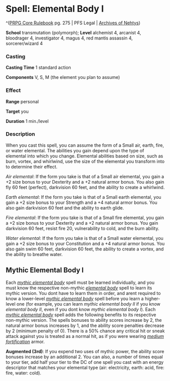 # Spell: Elemental Body I

^([PRPG Core Rulebook][ss-elemental-body-i] pg. 275 | PFS Legal | [Archives of Nehtys][sn-elemental-body-i])

**School** transmutation (polymorph); **Level** alchemist 4, arcanist 4, bloodrager 4, investigator 4, magus 4, red mantis assassin 4, sorcerer/wizard 4

### Casting

**Casting Time** 1 standard action  

**Components** V, S, M (the element you plan to assume)

### Effect

**Range** personal  

**Target** you  

**Duration** 1 min./level

### Description

When you cast this spell, you can assume the form of a Small air, earth, fire, or water elemental. The abilities you gain depend upon the type of elemental into which you change. Elemental abilities based on size, such as burn, vortex, and whirlwind, use the size of the elemental you transform into to determine their effect.  

_Air elemental_: If the form you take is that of a Small air elemental, you gain a +2 size bonus to your Dexterity and a +2 natural armor bonus. You also gain fly 60 feet (perfect), darkvision 60 feet, and the ability to create a whirlwind.  

_Earth elemental_: If the form you take is that of a Small earth elemental, you gain a +2 size bonus to your Strength and a +4 natural armor bonus. You also gain darkvision 60 feet and the ability to earth glide.  

_Fire elemental_: If the form you take is that of a Small fire elemental, you gain a +2 size bonus to your Dexterity and a +2 natural armor bonus. You gain darkvision 60 feet, resist fire 20, vulnerability to cold, and the burn ability.  

_Water elemental_: If the form you take is that of a Small water elemental, you gain a +2 size bonus to your Constitution and a +4 natural armor bonus. You also gain swim 60 feet, darkvision 60 feet, the ability to create a vortex, and the ability to breathe water.

## Mythic Elemental Body I

Each _[mythic elemental body]_ spell must be learned individually, and you must know the respective non-mythic _[elemental body]_ spell to learn its mythic version. You dont have to learn them in order, and arent required to know a lower-level _[mythic elemental body]_ spell before you learn a higher-level one (for example, you can learn _mythic elemental body II_ if you know _elemental body II_, even if you dont know _mythic elemental body I_). Each _[mythic elemental body]_ spell adds the following benefits to its respective non-mythic version. The spells bonuses to ability scores increase by 2, the natural armor bonus increases by 1, and the ability score penalties decrease by 2 (minimum penalty of 0). There is a 50% chance any critical hit or sneak attack against you is treated as a normal hit, as if you were wearing _[medium fortification]_ armor.  

**Augmented (3rd)**: If you expend two uses of mythic power, the ability score bonuses increase by an additional 2. You can also, a number of times equal to your tier, add half your tier to the DC of one spell you cast with an energy descriptor that matches your elemental type (air: electricity, earth: acid, fire: fire, water: cold).

[ss-elemental-body-i]: http://paizo.com/pathfinderRPG/v57
[sn-elemental-body-i]: http://www.archivesofnethys.com/SpellDisplay.aspx?ItemName=Elemental%20Body%20I
[mythic elemental body]: http://www.archivesofnethys.com/SpellDisplay.aspx?ItemName=mythic%20elemental%20body
[medium fortification]: http://www.archivesofnethys.com/SpellDisplay.aspx?ItemName=medium%20fortification
[elemental body]: http://www.archivesofnethys.com/SpellDisplay.aspx?ItemName=elemental%20body